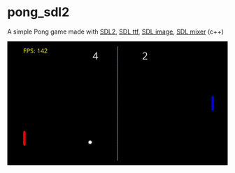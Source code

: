 # pong_sdl2
A simple Pong game made with [SDL2](https://www.libsdl.org/), [SDL ttf](https://www.libsdl.org/projects/SDL_ttf), [SDL image](https://www.libsdl.org/projects/SDL_image), [SDL mixer](https://www.libsdl.org/projects/SDL_mixer) (c++)


![screenshot](/Pong_LibSDL2/doc/pong_ani.gif?raw=true "Pong SDL")
